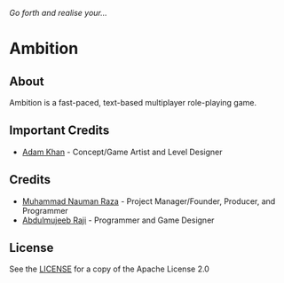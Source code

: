 *Go forth and realise your...*

# Ambition

## About
Ambition is a fast-paced, text-based multiplayer role-playing game.
## Important Credits
- [Adam Khan](https://github.com/NightmaresStuff) - Concept/Game Artist and Level Designer
## Credits
- [Muhammad Nauman Raza](https://github.com/devraza) - Project Manager/Founder, Producer, and Programmer
- [Abdulmujeeb Raji](https://github.com/midnadimple) - Programmer and Game Designer

## License
See the [LICENSE](LICENSE) for a copy of the Apache License 2.0
